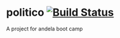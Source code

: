 # politico [![Build Status](https://travis-ci.org/travis-ci/travis-web.svg?branch=master)](https://travis-ci.org/travis-ci/travis-web)




A project for andela boot camp
